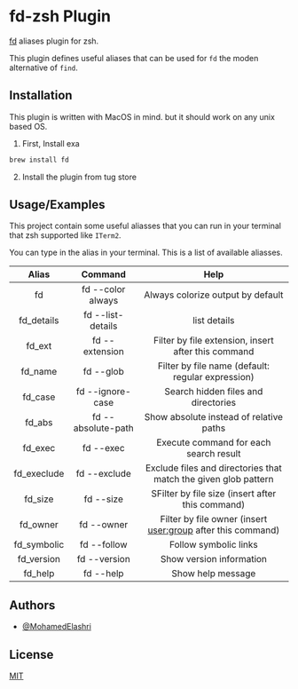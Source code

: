 # fd-zsh Plugin

[fd](https://github.com/sharkdp/fd) aliases plugin for zsh.

This plugin defines useful aliases that can be used for `fd` the moden alternative of `find`.



## Installation 
This plugin is written with MacOS in mind. but it should work on any unix based OS.

1. First, Install exa 

```bash
brew install fd
```

2. Install the plugin from tug store

## Usage/Examples
This project contain some useful aliasses that you can run in your terminal that zsh supported like `ITerm2`. 

You can type in the alias in your terminal. This is a list of available aliasses.


| Alias | Command            | Help                                                     |
|:-----:|:------------------:|:--------------------------------------------------------:|
| fd    | fd --color always                | Always colorize output by default |
| fd_details     | fd  --list-details            | list details                                          |
| fd_ext    | fd --extension             | Filter by file extension, insert <extension> after this command                                                |
| fd_name   | fd --glob | Filter by file name (default: regular expression)                    |
| fd_case    | fd --ignore-case    |  Search hidden files and directories                                                 |
| fd_abs    | fd --absolute-path   | Show absolute instead of relative paths                                    |
| fd_exec  | fd --exec         | Execute command for each search result                                                |
| fd_execlude    | fd --exclude             | Exclude files and directories that match the given glob pattern <pattern>                                 |
| fd_size    | fd --size    |  SFilter by file size (insert <size> after this command)                                                 |
| fd_owner    | fd --owner    |  Filter by file owner (insert <user:group> after this command)                                                 |
| fd_symbolic    | fd --follow    |  Follow symbolic links                                                 |
| fd_version    | fd --version    |  Show version information                                                 |
| fd_help    | fd --help    |  Show help message                                                 |

## Authors

- [@MohamedElashri](https://www.github.com/MohamedElashri)

  
## License

[MIT](https://choosealicense.com/licenses/mit/)

